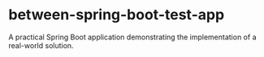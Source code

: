 # between-spring-boot-test-app
A practical Spring Boot application demonstrating the implementation of a real-world solution.

